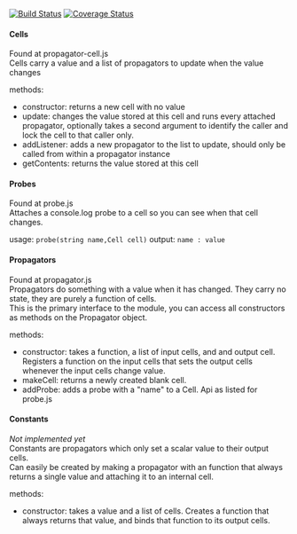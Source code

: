 [![Build Status](https://travis-ci.org/eldritchreality/propagator.js.svg?branch=master)](https://travis-ci.org/eldritchreality/propagator.js) [![Coverage Status](https://coveralls.io/repos/github/eldritchreality/propagator.js/badge.svg?branch=master)](https://coveralls.io/github/eldritchreality/propagator.js?branch=master)


#### Cells
Found at propagator-cell.js  
Cells carry a value and a list of propagators to update when the value changes  

methods:

*   constructor: returns a new cell with no value
*   update: changes the value stored at this cell and runs every attached propagator, optionally takes a second argument to identify the caller and lock the cell to that caller only.
*   addListener: adds a new propagator to the list to update, should only be called from within a propagator instance
*   getContents: returns the value stored at this cell

#### Probes
Found at probe.js  
Attaches a console.log probe to a cell so you can see when that cell changes.  

usage: `probe(string name,Cell cell)`
output: `name : value`


#### Propagators
Found at propagator.js  
Propagators do something with a value when it has changed. They carry no state, they are purely a function of cells.  
This is the primary interface to the module, you can access all constructors as methods on the Propagator object.

methods:

*   constructor: takes a function, a list of input cells, and and output cell. Registers a function on the input cells that sets the output cells whenever the input cells change value.
*   makeCell: returns a newly created blank cell.
*   addProbe: adds a probe with a "name" to a Cell. Api as listed for probe.js

#### Constants
*Not implemented yet*  
Constants are propagators which only set a scalar value to their output cells.  
Can easily be created by making a propagator with an function that always returns a single value and attaching it to an internal cell.  

methods:

*   constructor: takes a value and a list of cells. Creates a function that always returns that value, and binds that function to its output cells.